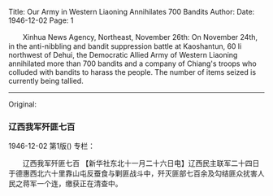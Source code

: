 Title: Our Army in Western Liaoning Annihilates 700 Bandits
Author:
Date: 1946-12-02
Page: 1

　　Xinhua News Agency, Northeast, November 26th: On November 24th, in the anti-nibbling and bandit suppression battle at Kaoshantun, 60 li northwest of Dehui, the Democratic Allied Army of Western Liaoning annihilated more than 700 bandits and a company of Chiang's troops who colluded with bandits to harass the people. The number of items seized is currently being tallied.



<hr /> 

Original: 


### 辽西我军歼匪七百

1946-12-02
第1版()
专栏：

　　辽西我军歼匪七百
    【新华社东北十一月二十六日电】辽西民主联军二十四日于德惠西北六十里靠山屯反蚕食与剿匪战斗中，歼灭匪部七百余及勾结匪众扰害人民之蒋军一个连，缴获正在清查中。
